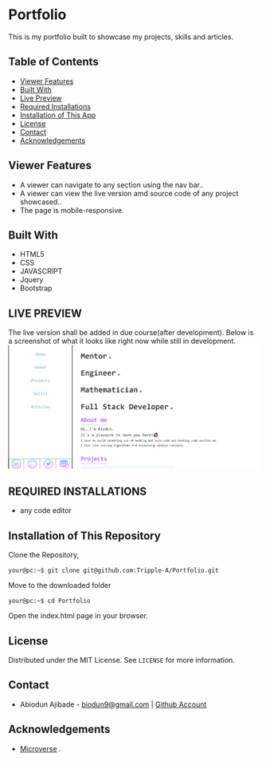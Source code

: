 # Portfolio
This is my portfolio built to showcase my projects, skills and articles.

## Table of Contents

* [Viewer Features](#viewer-features)
* [Built With](#built-with)
* [Live Preview](#live-preview)
* [Required Installations](#required-installations)
* [Installation of This App](#instalation)
* [License](#license)
* [Contact](#contact)
* [Acknowledgements](#acknowledgements)


<!-- Viewer features -->
## Viewer Features
* A viewer can navigate to any section using the nav bar..
* A viewer can view the live version amd source code of any project showcased..
* The page is mobile-responsive.


<!-- BUILT WITH -->
## Built With
* HTML5
* CSS
* JAVASCRIPT
* Jquery
* Bootstrap

<!-- LIVE PREVIEW -->
## LIVE PREVIEW
The live version shall be added in due course(after development).
Below is a screenshot of what it looks like right now while still in development.
![Image](/proof.png)

<!-- REQUIRED INSTALLATION -->
## REQUIRED INSTALLATIONS
* any code editor

<!-- INSTALLATION -->
## Installation of This Repository

Clone the Repository,

```Shell
your@pc:~$ git clone git@github.com:Tripple-A/Portfolio.git
```

Move to the downloaded folder

```Shell
your@pc:~$ cd Portfolio
```

Open the index.html page in your browser.

## License

Distributed under the MIT License. See `LICENSE` for more information.

<!-- CONTACT -->
## Contact
* Abiodun Ajibade - biodun9@gmail.com | [Github Account](https://github.com/Tripple-A)

<!-- ACKNOWLEDGEMENTS -->
## Acknowledgements

* <a href="https://www.microverse.org/"> Microverse</a> .
